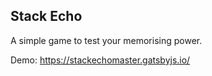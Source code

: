 ## Stack Echo
A simple game to test your memorising power.

Demo: https://stackechomaster.gatsbyjs.io/
